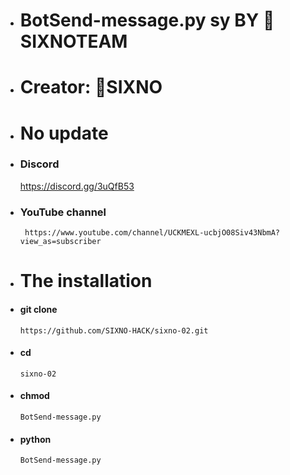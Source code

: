 - # BotSend-message.py sy BY 🌈SIXNOTEAM
-   # Creator: 🌈SIXNO
+   # No update 
- ### Discord 
  https://discord.gg/3uQfB53
- ### YouTube channel
       https://www.youtube.com/channel/UCKMEXL-ucbjO08Siv43NbmA?view_as=subscriber
- # The installation
- #### git clone
      https://github.com/SIXNO-HACK/sixno-02.git
- #### cd 
      sixno-02
- #### chmod 
      BotSend-message.py
- #### python 
      BotSend-message.py
